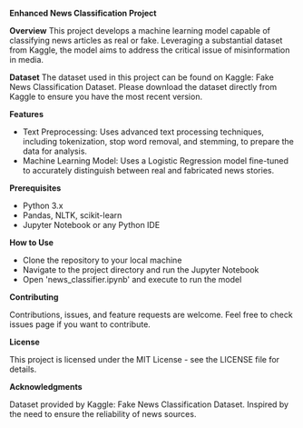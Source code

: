**Enhanced News Classification Project**

**Overview**
This project develops a machine learning model capable of classifying news articles as real or fake. Leveraging a substantial dataset from Kaggle, the model aims to address the critical issue of misinformation in media.

**Dataset**
The dataset used in this project can be found on Kaggle: Fake News Classification Dataset. Please download the dataset directly from Kaggle to ensure you have the most recent version.

**Features**
- Text Preprocessing: Uses advanced text processing techniques, including tokenization, stop word removal, and stemming, to prepare the data for analysis.
- Machine Learning Model: Uses a Logistic Regression model fine-tuned to accurately distinguish between real and fabricated news stories.

**Prerequisites**

- Python 3.x
- Pandas, NLTK, scikit-learn
- Jupyter Notebook or any Python IDE

**How to Use**

- Clone the repository to your local machine
- Navigate to the project directory and run the Jupyter Notebook
- Open 'news_classifier.ipynb' and execute to run the model

**Contributing**

Contributions, issues, and feature requests are welcome. Feel free to check issues page if you want to contribute.

**License**

This project is licensed under the MIT License - see the LICENSE file for details.

**Acknowledgments**

Dataset provided by Kaggle: Fake News Classification Dataset.
Inspired by the need to ensure the reliability of news sources.
